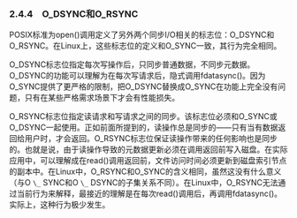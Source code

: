 ### 2.4.4　O_DSYNC和O_RSYNC

POSIX标准为open()调用定义了另外两个同步I/O相关的标志位：O_DSYNC和O_RSYNC。在Linux上，这些标志位的定义和O_SYNC一致，其行为完全相同。

O_DSYNC标志位指定每次写操作后，只同步普通数据，不同步元数据。O_DSYNC的功能可以理解为在每次写请求后，隐式调用fdatasync()。因为O_SYNC提供了更严格的限制，把O_DSYNC替换成O_SYNC在功能上完全没有问题，只有在某些严格需求场景下才会有性能损失。

O_RSYNC标志位指定读请求和写请求之间的同步。该标志位必须和O_SYNC或O_DSYNC一起使用。正如前面所提到的，读操作总是同步的——只有当有数据返回给用户时，才会返回。O_RSYNC标志位保证读操作带来的任何影响也是同步的。也就是说，由于读操作导致的元数据更新必须在调用返回前写入磁盘。在实际应用中，可以理解成在read()调用返回前，文件访问时间必须更新到磁盘索引节点的副本中。在Linux中，O_RSYNC和O_SYNC的含义相同，虽然这没有什么意义（与O `\_` SYNC和O `\_` DSYNC的子集关系不同）。在Linux中，O_RSYNC无法通过当前行为来解释，最接近的理解是在每次read()调用后，再调用fdatasync()。实际上，这种行为极少发生。

